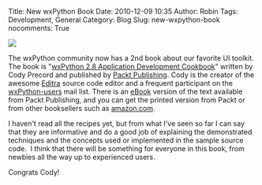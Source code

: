 Title: New wxPython Book
Date: 2010-12-09 10:35
Author: Robin
Tags: Development, General
Category: Blog
Slug: new-wxpython-book
nocomments: True



<a href="http://www.amazon.com/gp/product/1849511780?ie=UTF8&tag=wxpython-20&linkCode=as2&camp=1789&creative=9325&creativeASIN=1849511780"><img src="/images/2010/12/wxPyCookbook-cover-small.jpg"></a>

The
wxPython community now has a 2nd book about our favorite UI toolkit. The
book is "[wxPython 2.8 Application Development
Cookbook](http://www.amazon.com/gp/product/1849511780?ie=UTF8&tag=wxpython-20&linkCode=as2&camp=1789&creative=9325&creativeASIN=1849511780)"
written by Cody Precord and published by [Packt
Publishing](https://www.packtpub.com/wxpython-2-8-application-development-cookbook/book%20).
Cody is the creator of the awesome [Editra](http://editra.org/) source
code editor and a frequent participant on the
[wxPython-users](http://groups.google.com/group/wxpython-users) mail
list. There is an
[eBook](https://www.packtpub.com/wxpython-2-8-application-development-cookbook/book)
version of the text available from Packt Publishing, and you can get the
printed version from Packt or from other booksellers such as
[amazon.com](http://www.amazon.com/gp/product/1849511780?ie=UTF8&tag=wxpython-20&linkCode=as2&camp=1789&creative=9325&creativeASIN=1849511780).

I haven't read all the recipes yet, but from what I've seen so far I can
say that they are informative and do a good job of explaining the
demonstrated techniques and the concepts used or implemented in the
sample source code.  I think that there will be something for everyone
in this book, from newbies all the way up to experienced users.

Congrats Cody!

